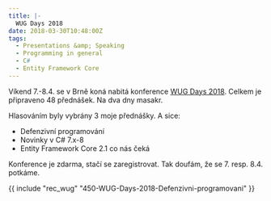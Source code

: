 ```yaml
---
title: |-
  WUG Days 2018
date: 2018-03-30T10:48:00Z
tags:
  - Presentations &amp; Speaking
  - Programming in general
  - C#
  - Entity Framework Core
---
```

Víkend 7.-8.4. se v Brně koná nabitá konference [WUG Days 2018][1]. Celkem je připraveno 48 přednášek. Na dva dny masakr. 

Hlasováním byly vybrány 3 moje přednášky. A sice:

<!-- excerpt -->

* Defenzivní programování
* Novinky v C# 7.x-8
* Entity Framework Core 2.1 co nás čeká

Konference je zdarma, stačí se zaregistrovat. Tak doufám, že se 7. resp. 8.4. potkáme. 

{{ include "rec_wug" "450-WUG-Days-2018-Defenzivni-programovani" }}

[1]: https://www.wug.cz/brno/akce/1000-WUG-Days-2018/